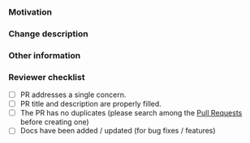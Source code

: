 ### Motivation
<!-- Why this pull request? -->

### Change description
<!-- What does your code do? -->

### Other information
<!-- Any additional information that could help the review process -->

### Reviewer checklist

* [ ] PR addresses a single concern.
* [ ] PR title and description are properly filled.
* [ ] The PR has no duplicates (please search among the [Pull Requests](https://github.com/arduino/arduino-ide/pulls) before creating one)
* [ ] Docs have been added / updated (for bug fixes / features)